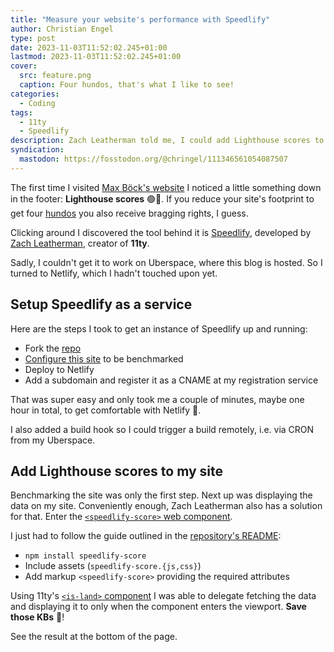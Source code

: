 ```yaml
---
title: "Measure your website's performance with Speedlify"
author: Christian Engel
type: post
date: 2023-11-03T11:52:02.245+01:00
lastmod: 2023-11-03T11:52:02.245+01:00
cover:
  src: feature.png
  caption: Four hundos, that's what I like to see!
categories:
  - Coding
tags:
  - 11ty
  - Speedlify
description: Zach Leatherman told me, I could add Lighthouse scores to my site's footer. And so I did.
syndication:
  mastodon: https://fosstodon.org/@chringel/111346561054087507
---
```


The first time I visited [Max Böck's website](https://mxb.dev/) I noticed a little something down in the footer: **Lighthouse scores** 🟢💯. If you reduce your site's footprint to get four [hundos](https://www.urbandictionary.com/define.php?term=hundo) you also receive bragging rights, I guess.

Clicking around I discovered the tool behind it is [Speedlify](https://www.zachleat.com/web/speedlify/), developed by [Zach Leatherman](https://www.zachleat.com/), creator of **11ty**.

Sadly, I couldn't get it to work on Uberspace, where this blog is hosted. So I turned to Netlify, which I hadn't touched upon yet.

## Setup Speedlify as a service

Here are the steps I took to get an instance of Speedlify up and running:

- Fork the [repo](https://github.com/zachleat/speedlify/)
- [Configure this site](https://github.com/chringel21/speedlify/commit/fe6064f0ac35a80c326c9ffb06eb24891762039f) to be benchmarked
- Deploy to Netlify
- Add a subdomain and register it as a CNAME at my registration service

That was super easy and only took me a couple of minutes, maybe one hour in total, to get comfortable with Netlify 🤯.

I also added a build hook so I could trigger a build remotely, i.e. via CRON from my Uberspace.

## Add Lighthouse scores to my site

Benchmarking the site was only the first step. Next up was displaying the data on my site. Conveniently enough, Zach Leatherman also has a solution for that. Enter the [`<speedlify-score>` web component](https://www.zachleat.com/web/lighthouse-in-footer/).

I just had to follow the guide outlined in the [repository's README](https://github.com/zachleat/speedlify-score/):

- `npm install speedlify-score`
- Include assets (`speedlify-score.{js,css}`)
- Add markup `<speedlify-score>` providing the required attributes

Using 11ty's [`<is-land>` component](https://www.11ty.dev/docs/plugins/partial-hydration/) I was able to delegate fetching the data and displaying it to only when the component enters the viewport. **Save those KBs** 💾!

See the result at the bottom of the page.
